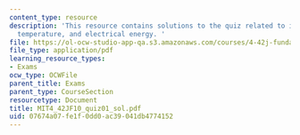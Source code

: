 ```yaml
---
content_type: resource
description: 'This resource contains solutions to the quiz related to initial room
  temperature, and electrical energy. '
file: https://ol-ocw-studio-app-qa.s3.amazonaws.com/courses/4-42j-fundamentals-of-energy-in-buildings-fall-2010/07674a07fe1f0dd0ac39041db4774152_MIT4_42JF10_quiz01_sol.pdf
file_type: application/pdf
learning_resource_types:
- Exams
ocw_type: OCWFile
parent_title: Exams
parent_type: CourseSection
resourcetype: Document
title: MIT4_42JF10_quiz01_sol.pdf
uid: 07674a07-fe1f-0dd0-ac39-041db4774152
---
```

